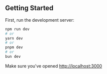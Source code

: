 ## Getting Started

First, run the development server:

```bash
npm run dev
# or
yarn dev
# or
pnpm dev
# or
bun dev
```

Make sure you've opened [http://localhost:3000](http://localhost:3000)

